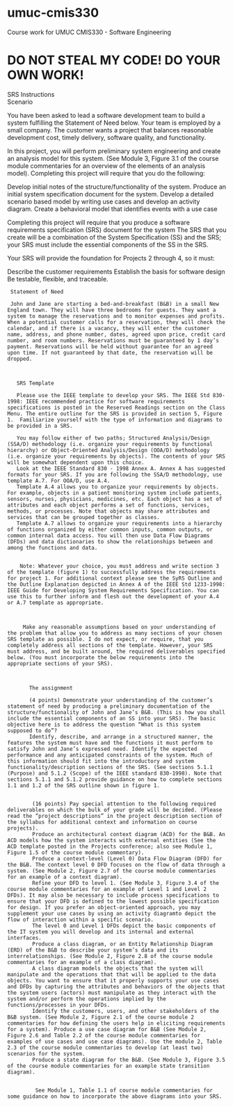 umuc-cmis330
============

Course work for UMUC CMIS330 - Software Engineering
# DO NOT STEAL MY CODE! DO YOUR OWN WORK!

SRS
Instructions     
Scenario

You have been asked to lead a software development team to build a system fulfilling the Statement of Need below. Your team is employed by a small company. The customer wants a project that balances reasonable development cost, timely delivery, software quality, and functionality.

 

 In this project, you will perform preliminary system engineering and create an analysis model for this system. (See Module 3, Figure 3.1 of the course module commentaries for an overview of the elements of an analysis model). Completing this project will require that you do the following:

 Develop initial notes of the structure/functionality of the system.
 Produce an initial system specification document for the system.
 Develop a detailed scenario based model by writing use cases and develop an activity diagram.
 Create a behavioral model that identifies events with a use case
  

  Completing this project will require that you produce a software requirements specification (SRS) document for the system The SRS that you create will be a combination of the System Specification (SS) and the SRS; your SRS must include the essential components of the SS in the SRS.

   

   Your SRS will provide the foundation for Projects 2 through 4, so it must:

   Describe the customer requirements
   Establish the basis for software design
   Be testable, flexible, and traceable.
    

     Statement of Need

     John and Jane are starting a bed-and-breakfast (B&B) in a small New England town. They will have three bedrooms for guests. They want a system to manage the reservations and to monitor expenses and profits. When a potential customer calls for a reservation, they will check the calendar, and if there is a vacancy, they will enter the customer name, address, and phone number, dates, agreed upon price, credit card number, and room numbers. Reservations must be guaranteed by 1 day’s payment. Reservations will be held without guarantee for an agreed upon time. If not guaranteed by that date, the reservation will be dropped.

      

       SRS Template

       Please use the IEEE template to develop your SRS. The IEEE Std 830-1998: IEEE recommended practice for software requirements specifications is posted in the Reserved Readings section on the Class Menu. The entire outline for the SRS is provided in section 5, Figure 1.  Familiarize yourself with the type of information and diagrams to be provided in a SRS.

       You may follow either of two paths; Structured Analysis/Design (SSA/D) methodology (i.e. organize your requirements by functional hierarchy) or Object-Oriented Analysis/Design (OOA/D) methodology (i.e. organize your requirements by objects). The contents of your SRS will be somewhat dependent upon this choice.
       Look at the IEEE Standard 830 - 1998 Annex A. Annex A has suggested formats for your SRS. If you are following the SSA/D methodology, use template A.7. For OOA/D, use A.4.
       Template A.4 allows you to organize your requirements by objects. For example, objects in a patient monitoring system include patients, sensors, nurses, physicians, medicines, etc. Each object has a set of attributes and each object performs a set of functions, services, methods, or processes. Note that objects may share attributes and services that can be grouped together as classes.
       Template A.7 allows to organize your requirements into a hierarchy of functions organized by either common inputs, common outputs, or common internal data access. You will then use Data Flow Diagrams (DFDs) and data dictionaries to show the relationships between and among the functions and data.
        

        Note: Whatever your choice, you must address and write section 3 of the template (figure 1) to successfully address the requirements for project 1. For additional context please see the SyRS Outline and the Outline Explanation depicted in Annex A of the IEEE Std 1233-1998: IEEE Guide for Developing System Requirements Specification. You can use this to further inform and flesh out the development of your A.4 or A.7 template as appropriate.

         

         Make any reasonable assumptions based on your understanding of the problem that allow you to address as many sections of your chosen SRS template as possible. I do not expect, or require, that you completely address all sections of the template. However, your SRS must address, and be built around, the required deliverables specified below. (You must incorporate the below requirements into the appropriate sections of your SRS).

          

           The assignment

           (4 points) Demonstrate your understanding of the customer’s statement of need by producing a preliminary documentation of the structure/functionality of John and Jane’s B&B. (This is how you shall include the essential components of an SS into your SRS). The basic objective here is to address the question “What is this system supposed to do”?
           Identify, describe, and arrange in a structured manner, the features the system must have and the functions it must perform to satisfy John and Jane’s expressed need. Identify the expected performance and any anticipated constraints of the system. Much of this information should fit into the introductory and system functionality/description sections of the SRS. (See sections 5.1.1 (Purpose) and 5.1.2 (Scope) of the IEEE standard 830-1998). Note that sections 5.1.1 and 5.1.2 provide guidance on how to complete sections 1.1 and 1.2 of the SRS outline shown in figure 1.
            

            (16 points) Pay special attention to the following required deliverables on which the bulk of your grade will be decided. (Please read the “project descriptions” in the project description section of the syllabus for additional context and information on course projects).
            Produce an architectural context diagram (ACD) for the B&B. An ACD models how the system interacts with external entities (See the ACD template posted in the Projects conference; also see Module 1, Figure 1.5 of the course module commentary).
            Produce a context-level (Level 0) Data Flow Diagram (DFD) for the B&B. The context level 0 DFD focuses on the flow of data through a system. (See Module 2, Figure 2.7 of the course module commentaries for an example of a context diagram).
            Refine your DFD to level 1. (See Module 3, Figure 3.4 of the course module commentaries for an example of Level 1 and Level 2 DFDs). It may also be necessary to include process specifications to ensure that your DFD is defined to the lowest possible specification for design. If you prefer an object-oriented approach, you may supplement your use cases by using an activity diagramto depict the flow of interaction within a specific scenario.
            The level 0 and Level 1 DFDs depict the basic components of the IT system you will develop and its internal and external interfaces.
            Produce a class diagram, or an Entity Relationship Diagram (ERD) of the B&B to describe your system’s data and its interrelationships. (See Module 2, Figure 2.8 of the course module commentaries for an example of a class diagram).
            A class diagram models the objects that the system will manipulate and the operations that that will be applied to the data objects. You want to ensure that it properly supports your use cases and DFDs by capturing the attributes and behaviors of the objects that the system users (actors) must manipulate as they interact with the system and/or perform the operations implied by the functions/processes in your DFDs.
            Identify the customers, users, and other stakeholders of the B&B system. (See Module 2, Figure 2.1 of the course module 2 commentaries for how defining the users help in eliciting requirements for a system). Produce a use case diagram for B&B (See Module 2, Figure 2.6 and Table 2.2 of the course module commentaries for examples of use cases and use case diagrams). Use the module 2, Table 2.3 of the course module commentaries to develop (at least two) scenarios for the system.
            Produce a state diagram for the B&B. (See Module 3, Figure 3.5 of the course module commentaries for an example state transition diagram).
             

             See Module 1, Table 1.1 of course module commentaries for some guidance on how to incorporate the above diagrams into your SRS.
